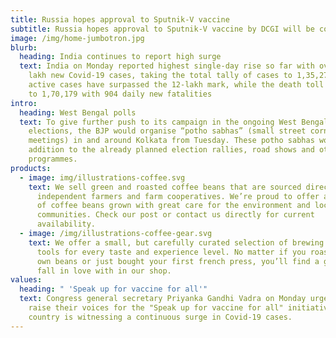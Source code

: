 ```yaml
---
title: Russia hopes approval to Sputnik-V vaccine
subtitle: Russia hopes approval to Sputnik-V vaccine by DCGI will be completed soon
image: /img/home-jumbotron.jpg
blurb:
  heading: India continues to report high surge
  text: India on Monday reported highest single-day rise so far with over 1.68
    lakh new Covid-19 cases, taking the total tally of cases to 1,35,27,717. The
    active cases have surpassed the 12-lakh mark, while the death toll increased
    to 1,70,179 with 904 daily new fatalities
intro:
  heading: West Bengal polls
  text: To give further push to its campaign in the ongoing West Bengal assembly
    elections, the BJP would organise “potho sabhas” (small street corner
    meetings) in and around Kolkata from Tuesday. These potho sabhas would be in
    addition to the already planned election rallies, road shows and other
    programmes.
products:
  - image: img/illustrations-coffee.svg
    text: We sell green and roasted coffee beans that are sourced directly from
      independent farmers and farm cooperatives. We’re proud to offer a variety
      of coffee beans grown with great care for the environment and local
      communities. Check our post or contact us directly for current
      availability.
  - image: /img/illustrations-coffee-gear.svg
    text: We offer a small, but carefully curated selection of brewing gear and
      tools for every taste and experience level. No matter if you roast your
      own beans or just bought your first french press, you’ll find a gadget to
      fall in love with in our shop.
values:
  heading: " 'Speak up for vaccine for all'"
  text: Congress general secretary Priyanka Gandhi Vadra on Monday urged people to
    raise their voices for the "Speak up for vaccine for all" initiative as the
    country is witnessing a continuous surge in Covid-19 cases.
---
```


